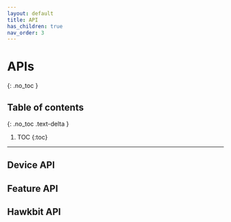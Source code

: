```yaml
---
layout: default
title: API
has_children: true
nav_order: 3
---
```


# APIs
{: .no_toc }



## Table of contents
{: .no_toc .text-delta }

1. TOC
{:toc}

---



## Device API

## Feature API

## Hawkbit API
